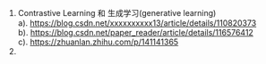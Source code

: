 1. Contrastive Learning 和 生成学习(generative learning)<br />
    a). https://blog.csdn.net/xxxxxxxxxx13/article/details/110820373<br />
    b). https://blog.csdn.net/paper_reader/article/details/116576412<br />
    c). https://zhuanlan.zhihu.com/p/141141365<br />
3. 
